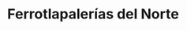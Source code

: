 ---
title: "Ferrotlapalerías del Norte"
url: /merida/ferrotlapalerias-del-norte/
shop: Eisenwaren
---